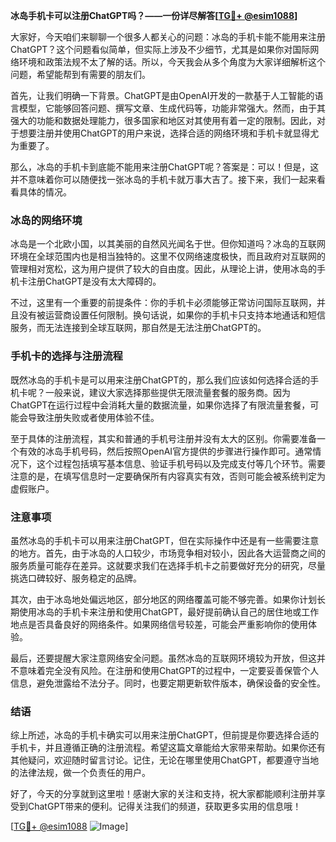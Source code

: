 **冰岛手机卡可以注册ChatGPT吗？——一份详尽解答[[TG💪+ @esim1088](https://t.me/s/esim1088)]**

大家好，今天咱们来聊聊一个很多人都关心的问题：冰岛的手机卡能不能用来注册ChatGPT？这个问题看似简单，但实际上涉及不少细节，尤其是如果你对国际网络环境和政策法规不太了解的话。所以，今天我会从多个角度为大家详细解析这个问题，希望能帮到有需要的朋友们。

首先，让我们明确一下背景。ChatGPT是由OpenAI开发的一款基于人工智能的语言模型，它能够回答问题、撰写文章、生成代码等，功能非常强大。然而，由于其强大的功能和数据处理能力，很多国家和地区对其使用有着一定的限制。因此，对于想要注册并使用ChatGPT的用户来说，选择合适的网络环境和手机卡就显得尤为重要了。

那么，冰岛的手机卡到底能不能用来注册ChatGPT呢？答案是：可以！但是，这并不意味着你可以随便找一张冰岛的手机卡就万事大吉了。接下来，我们一起来看看具体的情况。

### 冰岛的网络环境

冰岛是一个北欧小国，以其美丽的自然风光闻名于世。但你知道吗？冰岛的互联网环境在全球范围内也是相当独特的。这里不仅网络速度极快，而且政府对互联网的管理相对宽松，这为用户提供了较大的自由度。因此，从理论上讲，使用冰岛的手机卡注册ChatGPT是没有太大障碍的。

不过，这里有一个重要的前提条件：你的手机卡必须能够正常访问国际互联网，并且没有被运营商设置任何限制。换句话说，如果你的手机卡只支持本地通话和短信服务，而无法连接到全球互联网，那自然是无法注册ChatGPT的。

### 手机卡的选择与注册流程

既然冰岛的手机卡是可以用来注册ChatGPT的，那么我们应该如何选择合适的手机卡呢？一般来说，建议大家选择那些提供无限流量套餐的服务商。因为ChatGPT在运行过程中会消耗大量的数据流量，如果你选择了有限流量套餐，可能会导致注册失败或者使用体验不佳。

至于具体的注册流程，其实和普通的手机号注册并没有太大的区别。你需要准备一个有效的冰岛手机号码，然后按照OpenAI官方提供的步骤进行操作即可。通常情况下，这个过程包括填写基本信息、验证手机号码以及完成支付等几个环节。需要注意的是，在填写信息时一定要确保所有内容真实有效，否则可能会被系统判定为虚假账户。

### 注意事项

虽然冰岛的手机卡可以用来注册ChatGPT，但在实际操作中还是有一些需要注意的地方。首先，由于冰岛的人口较少，市场竞争相对较小，因此各大运营商之间的服务质量可能存在差异。这就要求我们在选择手机卡之前要做好充分的研究，尽量挑选口碑较好、服务稳定的品牌。

其次，由于冰岛地处偏远地区，部分地区的网络覆盖可能不够完善。如果你计划长期使用冰岛的手机卡来注册和使用ChatGPT，最好提前确认自己的居住地或工作地点是否具备良好的网络条件。如果网络信号较差，可能会严重影响你的使用体验。

最后，还要提醒大家注意网络安全问题。虽然冰岛的互联网环境较为开放，但这并不意味着完全没有风险。在注册和使用ChatGPT的过程中，一定要妥善保管个人信息，避免泄露给不法分子。同时，也要定期更新软件版本，确保设备的安全性。

### 结语

综上所述，冰岛的手机卡确实可以用来注册ChatGPT，但前提是你要选择合适的手机卡，并且遵循正确的注册流程。希望这篇文章能给大家带来帮助。如果你还有其他疑问，欢迎随时留言讨论。记住，无论在哪里使用ChatGPT，都要遵守当地的法律法规，做一个负责任的用户。

好了，今天的分享就到这里啦！感谢大家的关注和支持，祝大家都能顺利注册并享受到ChatGPT带来的便利。记得关注我们的频道，获取更多实用的信息哦！

[[TG💪+ @esim1088](https://t.me/s/esim1088) ![Image](https://i.postimg.cc/4NQfJmqS/Snipaste-2025-05-13-00-14-12.png)]